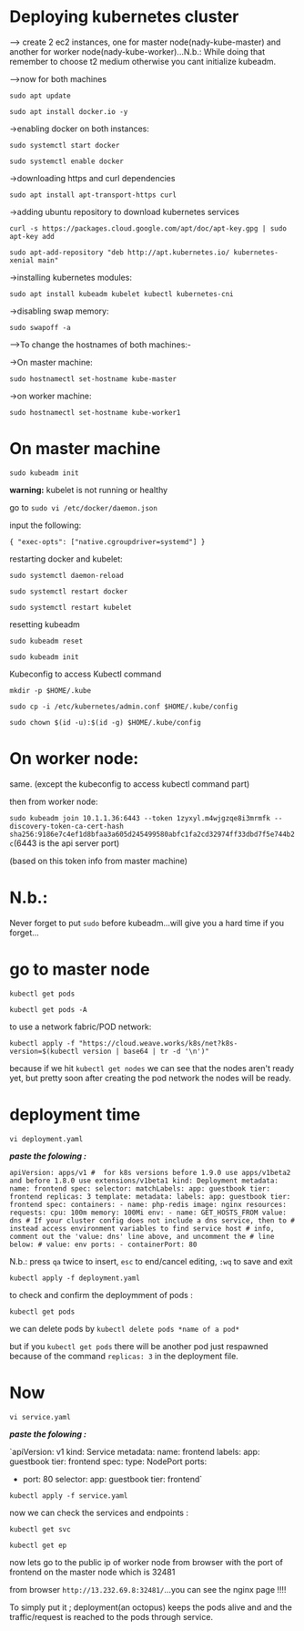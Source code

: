 # Deploying kubernetes cluster

--> create 2 ec2 instances, one for master node(nady-kube-master) and another for worker node(nady-kube-worker)...N.b.: While doing that remember to choose t2 medium otherwise you cant initialize kubeadm.

-->now for both machines

`sudo apt update`

`sudo apt install docker.io -y`

->enabling docker on both instances:

`sudo systemctl start docker`

`sudo systemctl enable docker`

->downloading https and curl dependencies

`sudo apt install apt-transport-https curl`

->adding ubuntu repository to download kubernetes services

`curl -s https://packages.cloud.google.com/apt/doc/apt-key.gpg | sudo apt-key add`

`sudo apt-add-repository "deb http://apt.kubernetes.io/ kubernetes-xenial main"`

->installing kubernetes modules:

`sudo apt install kubeadm kubelet kubectl kubernetes-cni`

->disabling swap memory:

`sudo swapoff -a`

-->To change the hostnames of both machines:-

->On master machine:

`sudo hostnamectl set-hostname kube-master`

->on worker machine:

`sudo hostnamectl set-hostname kube-worker1`

# On master machine

`sudo kubeadm init`

**warning:** kubelet is not running or healthy

go to `sudo vi /etc/docker/daemon.json`

input the following:

`{
"exec-opts": ["native.cgroupdriver=systemd"]
}`

restarting docker and kubelet:

`sudo systemctl daemon-reload`
 
`sudo systemctl restart docker`
 
`sudo systemctl restart kubelet`

resetting kubeadm

`sudo kubeadm reset`

`sudo kubeadm init`

Kubeconfig to access Kubectl command

`mkdir -p $HOME/.kube`

`sudo cp -i /etc/kubernetes/admin.conf $HOME/.kube/config`

`sudo chown $(id -u):$(id -g) $HOME/.kube/config`

# On worker node: 

same.
(except the kubeconfig to access kubectl command part)

then from worker node:

`sudo kubeadm join 10.1.1.36:6443 --token 1zyxyl.m4wjgzqe8i3mrmfk --discovery-token-ca-cert-hash sha256:9186e7c4ef1d8bfaa3a605d245499580abfc1fa2cd32974ff33dbd7f5e744b2c`(6443 is the api server port)

(based on this token info from master machine)

# N.b.:
Never forget to put `sudo` before kubeadm...will give you a hard time if you forget...

# go to master node

`kubectl get pods`

`kubectl get pods -A`

to use a network fabric/POD network:

`kubectl apply -f "https://cloud.weave.works/k8s/net?k8s-version=$(kubectl version | base64 | tr -d '\n')"`

because if we hit `kubectl get nodes` we can see that the nodes aren't ready yet, but pretty soon after creating the pod network the nodes will be ready.

# deployment time

`vi deployment.yaml`

***paste the folowing :***

`apiVersion: apps/v1 #  for k8s versions before 1.9.0 use apps/v1beta2  and before 1.8.0 use extensions/v1beta1
kind: Deployment
metadata:
  name: frontend
spec:
  selector:
    matchLabels:
      app: guestbook
      tier: frontend
  replicas: 3
  template:
    metadata:
      labels:
        app: guestbook
        tier: frontend
    spec:
      containers:
      - name: php-redis
        image: nginx
        resources:
          requests:
            cpu: 100m
            memory: 100Mi
        env:
        - name: GET_HOSTS_FROM
          value: dns
          # If your cluster config does not include a dns service, then to
          # instead access environment variables to find service host
          # info, comment out the 'value: dns' line above, and uncomment the
          # line below:
          # value: env
        ports:
        - containerPort: 80`

N.b.: press `qa` twice to insert, `esc` to end/cancel editing, `:wq` to save and exit        


`kubectl apply -f deployment.yaml`

to check and confirm the deploymment of pods :

`kubectl get pods`

we can delete pods by `kubectl delete pods *name of a pod*`

but if you `kubectl get pods` there will be another pod just respawned because of the command `replicas: 3` in the deployment file.

# Now

`vi service.yaml`

***paste the folowing :***

`apiVersion: v1
kind: Service
metadata:
  name: frontend
  labels:
    app: guestbook
    tier: frontend
spec:
  type: NodePort
  ports:
  - port: 80
  selector:
    app: guestbook
    tier: frontend`


`kubectl apply -f service.yaml`

now we can check the services and endpoints :

`kubectl get svc`

`kubectl get ep`

now lets go to the public ip of worker node from browser with the port of frontend on the master node which is 32481

from browser `http://13.232.69.8:32481/`...you can see the nginx page !!!!

To simply put it ; deployment(an octopus) keeps the pods alive and and the traffic/request is reached to the pods through service.
